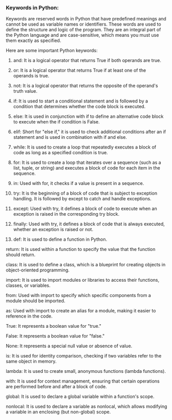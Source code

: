 ### Keywords in Python:

Keywords are reserved words in Python that have predefined meanings and cannot be used as variable names or identifiers. These words are used to define the structure and logic of the program. They are an integral part of the Python language and are case-sensitive, which means you must use them exactly as specified.

Here are some important Python keywords:

1) and: It is a logical operator that returns True if both operands are true.

2) or: It is a logical operator that returns True if at least one of the operands is true.

3) not: It is a logical operator that returns the opposite of the operand's truth value.

4) if: It is used to start a conditional statement and is followed by a condition that determines whether the code block is executed.

5) else: It is used in conjunction with if to define an alternative code block to execute when the if condition is False.

6) elif: Short for "else if," it is used to check additional conditions after an if statement and is used in combination with if and else.

7) while: It is used to create a loop that repeatedly executes a block of code as long as a specified condition is true.

8) for: It is used to create a loop that iterates over a sequence (such as a list, tuple, or string) and executes a block of code for each item in the sequence.

9) in: Used with for, it checks if a value is present in a sequence.

10) try: It is the beginning of a block of code that is subject to exception handling. It is followed by except to catch and handle exceptions.

11) except: Used with try, it defines a block of code to execute when an exception is raised in the corresponding try block.

12) finally: Used with try, it defines a block of code that is always executed, whether an exception is raised or not.

13) def: It is used to define a function in Python.

return: It is used within a function to specify the value that the function should return.

class: It is used to define a class, which is a blueprint for creating objects in object-oriented programming.

import: It is used to import modules or libraries to access their functions, classes, or variables.

from: Used with import to specify which specific components from a module should be imported.

as: Used with import to create an alias for a module, making it easier to reference in the code.

True: It represents a boolean value for "true."

False: It represents a boolean value for "false."

None: It represents a special null value or absence of value.

is: It is used for identity comparison, checking if two variables refer to the same object in memory.

lambda: It is used to create small, anonymous functions (lambda functions).

with: It is used for context management, ensuring that certain operations are performed before and after a block of code.

global: It is used to declare a global variable within a function's scope.

nonlocal: It is used to declare a variable as nonlocal, which allows modifying a variable in an enclosing (but non-global) scope.
